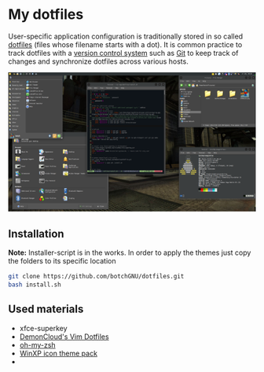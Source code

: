 # My dotfiles

User-specific application configuration is traditionally stored in so called [dotfiles](https://en.wikipedia.org/wiki/dotfile) (files whose filename starts with a dot). It is common practice to track dotfiles with a [version control system](https://wiki.archlinux.org/title/Version_control_system) such as [Git](https://wiki.archlinux.org/title/Git) to keep track of changes and synchronize dotfiles across various hosts.

![](./repo/dotfiles/theme.png)

## Installation

 **Note:** Installer-script is in the works. In order to apply the themes just copy the folders to its specific location

````bash
git clone https://github.com/botchGNU/dotfiles.git
bash install.sh
````

## Used materials

- xfce-superkey
- [DemonCloud's Vim Dotfiles](https://github.com/DemonCloud/dotfile)
- [oh-my-zsh](https://github.com/ohmyzsh/ohmyzsh)
- [WinXP icon theme pack](https://store.kde.org/p/1215836/)
- 
